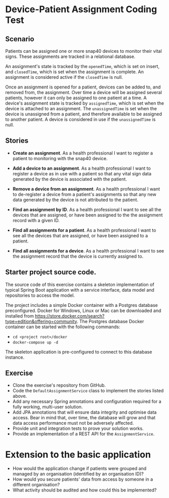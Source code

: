 # Device-Patient Assignment Coding Test

## Scenario
Patients can be assigned one or more snap40 devices to monitor their vital signs. These assignments are tracked in a 
relational database.

An assignment's state is tracked by the `openedTime`, which is set on insert, and `closedTime`, which is set when the 
assignment is complete. An assignment is considered active if the `closedTime` is null.

Once an assignment is opened for a patient, devices can be added to, and removed from, the assignment.
Over time a device will be assigned several patients, however it can only be assigned to one patient at a time. A device's
assignment state is tracked by `assignedTime`, which is set when the device is attached to an assignment. The `unassignedTime`
is set when the device is unassigned from a patient, and therefore available to be assigned to another patient. A device is 
considered in use if the `unassignedTime` is null.

## Stories
* **Create an assignment**.
As a health professional I want to register a patient to monitoring with the snap40 device.

* **Add a device to an assignment**.
As a health professional I want to register a device as in use with a patient so that any vital sign data generated by the device is associated with the patient.

* **Remove a device from an assignment**.
As a health professional I want to de-register a device from a patient's assignments so that any new data generated by the device is not attributed to the patient.

* **Find an assignment by ID**.
As a health professional I want to see all the devices that are assigned, or have been assigned to the the assignment record with a given ID.

* **Find all assignments for a patient**.
As a health professional I want to see all the devices that are assigned, or have been assigned to a patient.

* **Find all assignments for a device**.
As a health professional I want to see the assignment record that the device is currently assigned to.

## Starter project source code.
The source code of this exercise contains a skeleton implementation of typical Spring Boot application with a service
interface, data model and repositories to access the model.

The project includes a simple Docker container with a Postgres database preconfigured. Docker for Windows, Linux or Mac can 
be downloaded and installed from https://store.docker.com/search?type=edition&offering=community. The Postgres database
Docker container can be started with the following commands:

* `cd <project root>/docker`
* `docker-compose up -d`

The skeleton application is pre-configured to connect to this database instance.

## Exercise
* Clone the exercise's repository from GitHub.
* Code the `DefaultAssignmentService` class to implement the stories listed above.
* Add any necessary Spring annotations and configuration required for a fully working, multi-user solution.
* Add JPA annotations that will ensure data integrity and optimise data access. Bear in mind that, over time, the database will grow and that data access performance must not be adversely affected.
* Provide unit and integration tests to prove your solution works.
* Provide an implementation of a REST API for the `AssignmentService`.

# Extension to the basic application
* How would the application change if patients were grouped and managed by an organisation (identified by an organisation ID)?
* How would you secure patients' data from access by someone in a different organisation?
* What activity should be audited and how could this be implemented?
